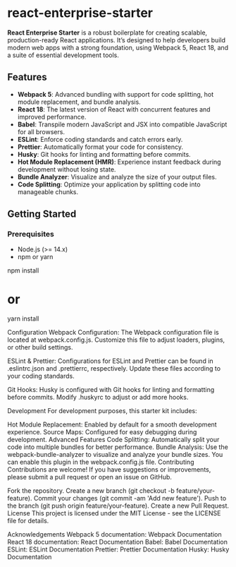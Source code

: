 # react-enterprise-starter

**React Enterprise Starter** is a robust boilerplate for creating scalable, production-ready React applications. It’s designed to help developers build modern web apps with a strong foundation, using Webpack 5, React 18, and a suite of essential development tools.

## Features

- **Webpack 5**: Advanced bundling with support for code splitting, hot module replacement, and bundle analysis.
- **React 18**: The latest version of React with concurrent features and improved performance.
- **Babel**: Transpile modern JavaScript and JSX into compatible JavaScript for all browsers.
- **ESLint**: Enforce coding standards and catch errors early.
- **Prettier**: Automatically format your code for consistency.
- **Husky**: Git hooks for linting and formatting before commits.
- **Hot Module Replacement (HMR)**: Experience instant feedback during development without losing state.
- **Bundle Analyzer**: Visualize and analyze the size of your output files.
- **Code Splitting**: Optimize your application by splitting code into manageable chunks.

## Getting Started

### Prerequisites

- Node.js (>= 14.x)
- npm or yarn

npm install
# or
yarn install


Configuration
Webpack Configuration: The Webpack configuration file is located at webpack.config.js. Customize this file to adjust loaders, plugins, or other build settings.

ESLint & Prettier: Configurations for ESLint and Prettier can be found in .eslintrc.json and .prettierrc, respectively. Update these files according to your coding standards.

Git Hooks: Husky is configured with Git hooks for linting and formatting before commits. Modify .huskyrc to adjust or add more hooks.

Development
For development purposes, this starter kit includes:

Hot Module Replacement: Enabled by default for a smooth development experience.
Source Maps: Configured for easy debugging during development.
Advanced Features
Code Splitting: Automatically split your code into multiple bundles for better performance.
Bundle Analysis: Use the webpack-bundle-analyzer to visualize and analyze your bundle sizes. You can enable this plugin in the webpack.config.js file.
Contributing
Contributions are welcome! If you have suggestions or improvements, please submit a pull request or open an issue on GitHub.

Fork the repository.
Create a new branch (git checkout -b feature/your-feature).
Commit your changes (git commit -am 'Add new feature').
Push to the branch (git push origin feature/your-feature).
Create a new Pull Request.
License
This project is licensed under the MIT License - see the LICENSE file for details.

Acknowledgements
Webpack 5 documentation: Webpack Documentation
React 18 documentation: React Documentation
Babel: Babel Documentation
ESLint: ESLint Documentation
Prettier: Prettier Documentation
Husky: Husky Documentation
